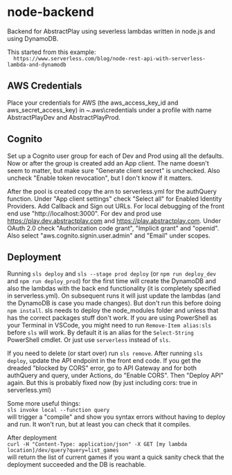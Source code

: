 # node-backend
Backend for AbstractPlay using severless lambdas written in node.js and using DynamoDB.

This started from this example:  
```  https://www.serverless.com/blog/node-rest-api-with-serverless-lambda-and-dynamodb```

## AWS Credentials
Place your credentials for AWS (the aws_access_key_id and aws_secret_access_key) in ~\.aws\credentials under a profile with name AbstractPlayDev and AbstractPlayProd.

## Cognito 
Set up a Cognito user group for each of Dev and Prod using all the defaults. Now or after the group is created add an App client. The name doesn't seem to matter, but make sure "Generate client secret" is unchecked. Also uncheck "Enable token revocation", but I don't know if it matters. 

After the pool is created copy the arn to serverless.yml for the authQuery function. Under "App client settings" check "Select all" for Enabled Identity Providers. Add Callback and Sign out URLs. For local debugging of the front end use "http://localhost:3000". For dev and prod use https://play.dev.abstractplay.com and https://play.abstractplay.com. Under OAuth 2.0 check "Authorization code grant", "Implicit grant" and "openid". Also select "aws.cognito.signin.user.admin" and "Email" under scopes.

## Deployment
Running
```sls deploy```
and
```sls --stage prod deploy```
(or `npm run deploy_dev` and `npm run deploy_prod`) for the first time will create the DynamoDB and also the lambdas with the back end functionality (it is completely specified in serverless.yml). On subsequent runs it will just update the lambdas (and the DynamoDB is case you made changes).
But don't run this before doing ```npm install```. sls needs to deploy the node_modules folder and unless that has the correct packages stuff don't work. If you are using PowerShell as your Terminal in VSCode, you might need to run `Remove-Item alias:sls` before `sls` will work. By default it is an alias for the `Select-String` PowerShell cmdlet. Or just use `serverless` instead of `sls`.

If you need to delete (or start over) run ```sls remove```. After running `sls deploy`, update the API endpoint in the front end code. If you get the dreaded "blocked by CORS" error, go to API Gateway and for both authQuery and query, under Actions, do "Enable CORS". Then "Deploy API" again. But this is probably fixed now (by just including cors: true in serverless.yml)

Some more useful things:  
```sls invoke local --function query```  
will trigger a "compile" and show you syntax errors without having to deploy and run. It won't run, but at least you can check that it compiles.

After deployment  
```curl -H "Content-Type: application/json" -X GET [my lambda location]/dev/query?query=list_games```  
will return the list of current games if you want a quick sanity check that the deployment succeeded and the DB is reachable.
  
